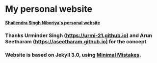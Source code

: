 # My personal website
**[Shailendra Singh Niboriya's personal website](https://shailniboriya.github.io)**


### Thanks Urminder Singh **[(https://urmi-21.github.io)](https://urmi-21.github.io)** and Arun Seetharam **[(https://aseetharam.github.io)](https://aseetharam.github.io)** for the concept 


### Website is based on Jekyll 3.0, using **[Minimal Mistakes](http://mmistakes.github.io/minimal-mistakes)**.
